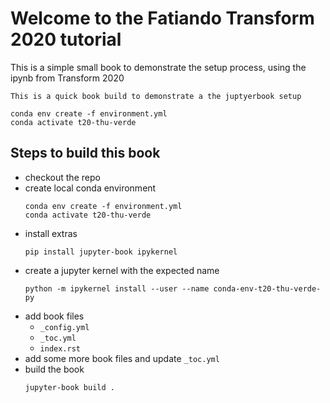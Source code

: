 # Welcome to the Fatiando Transform 2020 tutorial

This is a simple small book to demonstrate the setup process, using the ipynb from Transform 2020

```{note}
This is a quick book build to demonstrate a the juptyerbook setup
```

```{code-block} bash
conda env create -f environment.yml
conda activate t20-thu-verde
```

## Steps to build this book

- checkout the repo
- create local conda environment
  ```{code-block} bash
  conda env create -f environment.yml
  conda activate t20-thu-verde
  ```
- install extras
  ```{code-block} bash
  pip install jupyter-book ipykernel
  ```
- create a jupyter kernel with the expected name
  ```{code-block} bash
  python -m ipykernel install --user --name conda-env-t20-thu-verde-py
  ```
- add book files
  - `_config.yml`
  - `_toc.yml`
  - `index.rst`
- add some more book files and update `_toc.yml`
- build the book
  ```{code-block} bash
  jupyter-book build .
  ```
